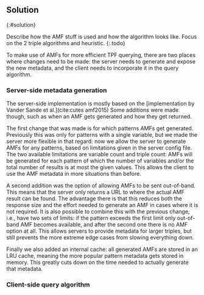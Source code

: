 ## Solution
{:#solution}

Describe how the AMF stuff is used and how the algorithm looks like.
Focus on the 2 triple algorithms and heuristic.
{:.todo}

To make use of AMFs for more efficient TPF querying,
there are two places where changes need to be made:
the server needs to generate and expose the new metadata,
and the client needs to incorporate it in the query algorithm.

### Server-side metadata generation
The server-side implementation is mostly based on the [implementation by Vander Sande et al.](cite:cutes amf2015)
Some additions were made though, such as when an AMF gets generated and how they get returned.

The first change that was made is for which patterns AMFs get generated.
Previously this was only for patterns with a single variable,
but we made the server more flexible in that regard:
now we allow the server to generate AMFs for any patterns,
based on limitations given in the server config file.
The two available limitations are variable count and triple count:
AMFs will be generated for each pattern of which the number of variables
and/or the total number of results is at most the given values.
This allows the client to use the AMF metadata in more situations than before.

A second addition was the option of allowing AMFs to be sent out-of-band.
This means that the server only returns a URL to where the actual AMF result can be found.
The advantage there is that this reduces both the response size and the effort needed to generate an AMF
in cases where it is not required.
It is also possible to combine this with the previous change,
i.e., have two sets of limits: if the pattern exceeds the first limit only out-of-band AMF becomes available,
and after the second one there is no AMF option at all.
This allows servers to provide metadata for larger triples,
but still prevents the more extreme edge cases from slowing everything down.

Finally we also added an internal cache:
all generated AMFs are stored in an LRU cache,
meaning the more popular pattern metadata gets stored in memory.
This greatly cuts down on the time needed to actually generate that metadata.

### Client-side query algorithm